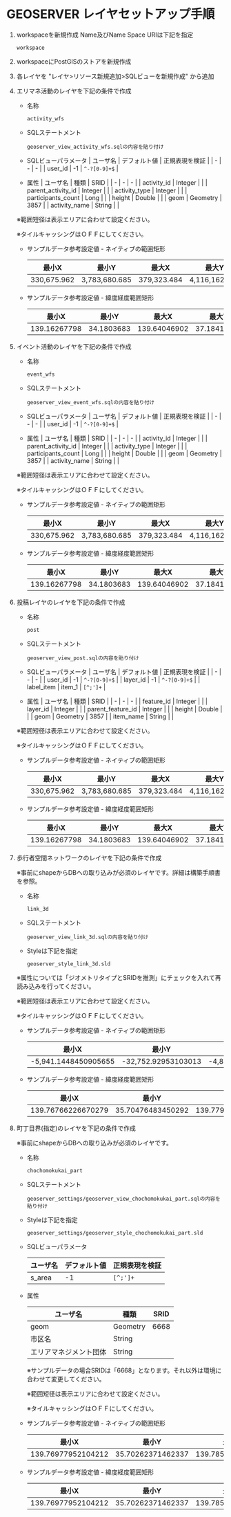 # GEOSERVER レイヤセットアップ手順

1. workspaceを新規作成
    Name及びName Space URIは下記を指定
    ```
    workspace
    ```
2. workspaceにPostGISのストアを新規作成

3. 各レイヤを "レイヤ>リソース新規追加>SQLビューを新規作成" から追加

4. エリマネ活動のレイヤを下記の条件で作成

    - 名称
        ```
        activity_wfs
        ```
    - SQLステートメント
        ```
        geoserver_view_activity_wfs.sqlの内容を貼り付け
        ```
    
    - SQLビューパラメータ
        | ユーザ名 | デフォルト値 | 正規表現を検証 |
        | - | - | - |
        | user_id | -1 | ```^-?[0-9]+$``` |
    
    - 属性
        | ユーザ名 | 種類 | SRID |
        | - | - | - |
        | activity_id | Integer |  |
        | parent_activity_id | Integer |  |
        | activity_type | Integer |  |
        | participants_count | Long |  |
        | height | Double |  |
        | geom | Geometry | 3857 |
        | activity_name | String |  |
    
    ※範囲短径は表示エリアに合わせて設定ください。
    
    ※タイルキャッシングはＯＦＦにしてください。
    
    - サンプルデータ参考設定値 - ネイティブの範囲矩形
    
        | 最小X | 最小Y | 最大X | 最大Y |
        | - | - | - | - |
        | 330,675.962 | 3,783,680.685 | 379,323.484 | 4,116,162.323 |
    
    - サンプルデータ参考設定値 - 緯度経度範囲矩形
    
        | 最小X | 最小Y | 最大X | 最大Y |
        | - | - | - | - |
        | 139.16267798 | 34.1803683 | 139.64046902 | 37.18411287 |
    
5. イベント活動のレイヤを下記の条件で作成

    - 名称
        ```
        event_wfs
        ```
    - SQLステートメント
        ```
        geoserver_view_event_wfs.sqlの内容を貼り付け
        ```
    
    - SQLビューパラメータ
        | ユーザ名 | デフォルト値 | 正規表現を検証 |
        | - | - | - |
        | user_id | -1 | ```^-?[0-9]+$``` |
    
    - 属性
        | ユーザ名 | 種類 | SRID |
        | - | - | - |
        | activity_id | Integer |  |
        | parent_activity_id | Integer |  |
        | activity_type | Integer |  |
        | participants_count | Long |  |
        | height | Double |  |
        | geom | Geometry | 3857 |
        | activity_name | String |  |

    ※範囲短径は表示エリアに合わせて設定ください。
    
    ※タイルキャッシングはＯＦＦにしてください。
    
    - サンプルデータ参考設定値 - ネイティブの範囲矩形
    
        | 最小X | 最小Y | 最大X | 最大Y |
        | - | - | - | - |
        | 330,675.962 | 3,783,680.685 | 379,323.484 | 4,116,162.323 |
    
    - サンプルデータ参考設定値 - 緯度経度範囲矩形
    
        | 最小X | 最小Y | 最大X | 最大Y |
        | - | - | - | - |
        | 139.16267798 | 34.1803683 | 139.64046902 | 37.18411287 |

6. 投稿レイヤのレイヤを下記の条件で作成

    - 名称
        ```
        post
        ```
    - SQLステートメント
        ```
        geoserver_view_post.sqlの内容を貼り付け
        ```
    
    - SQLビューパラメータ
        | ユーザ名 | デフォルト値 | 正規表現を検証 |
        | - | - | - |
        | user_id | -1 | ```^-?[0-9]+$``` |
        | layer_id | -1 | ```^-?[0-9]+$``` |
        | label_item | item_1 | ```[^;']+``` |
    
    - 属性
        | ユーザ名 | 種類 | SRID |
        | - | - | - |
        | feature_id | Integer |  |
        | layer_id | Integer |  |
        | parent_feature_id | Integer |  |
        | height | Double |  |
        | geom | Geometry | 3857 |
        | item_name | String |  |
    
    ※範囲短径は表示エリアに合わせて設定ください。
    
    ※タイルキャッシングはＯＦＦにしてください。
    
    - サンプルデータ参考設定値 - ネイティブの範囲矩形
    
        | 最小X | 最小Y | 最大X | 最大Y |
        | - | - | - | - |
        | 330,675.962 | 3,783,680.685 | 379,323.484 | 4,116,162.323 |
    
    - サンプルデータ参考設定値 - 緯度経度範囲矩形
    
        | 最小X | 最小Y | 最大X | 最大Y |
        | - | - | - | - |
        | 139.16267798 | 34.1803683 | 139.64046902 | 37.18411287 |

7. 歩行者空間ネットワークのレイヤを下記の条件で作成
    
    ※事前にshapeからDBへの取り込みが必須のレイヤです。詳細は構築手順書を参照。
    
    - 名称
        ```
        link_3d
        ```
    - SQLステートメント
        ```
        geoserver_view_link_3d.sqlの内容を貼り付け
        ```
    - Styleは下記を指定
        ```
        geoserver_style_link_3d.sld
        ```
    
    ※属性については「ジオメトリタイプとSRIDを推測」にチェックを入れて再読み込みを行ってください。
    
    ※範囲短径は表示エリアに合わせて設定ください。
    
    ※タイルキャッシングはＯＦＦにしてください。
    
    - サンプルデータ参考設定値 - ネイティブの範囲矩形
    
        | 最小X | 最小Y | 最大X | 最大Y |
        | - | - | - | - |
        | -5,941.1448450905655 | -32,752.92953103013 | -4,887.43269534964 | -30,663.72306582538 |
    
    - サンプルデータ参考設定値 - 緯度経度範囲矩形
    
        | 最小X | 最小Y | 最大X | 最大Y |
        | - | - | - | - |
        | 139.76766226670279 | 35.70476483450292 | 139.77932228682687 | 35.72360202983433 |

8. 町丁目界(指定)のレイヤを下記の条件で作成
    
    
    ※事前にshapeからDBへの取り込みが必須のレイヤです。
   
   - 名称
     
     ```Text
     chochomokukai_part
     ```
   
   - SQLステートメント
     
     ```Text
     geoserver_settings/geoserver_view_chochomokukai_part.sqlの内容を貼り付け
     ```
   
   - Styleは下記を指定
     
     ```Text
     geoserver_settings/geoserver_style_chochomokukai_part.sld
     ```
   
   - SQLビューパラメータ
     
     | ユーザ名   | デフォルト値 | 正規表現を検証      |
     | ------ | ------ | ------------ |
     | s_area | -1     | ```[^;']+``` |
   
   - 属性
     
     | ユーザ名   | 種類       | SRID |
     | ------ | -------- | ---- |
     | geom   | Geometry | 6668 |
     | 市区名    | String   |      |
     | エリアマネジメント団体 | String   |      |
     
     ※サンプルデータの場合SRIDは「6668」となります。それ以外は環境に合わせて変更してください。
     
     ※範囲短径は表示エリアに合わせて設定ください。
     
     ※タイルキャッシングはＯＦＦにしてください。
   
   - サンプルデータ参考設定値 - ネイティブの範囲矩形
     
     | 最小X                | 最小Y               | 最大X               | 最大Y               |
     | ------------------ | ----------------- | ----------------- | ----------------- |
     | 139.76977952104212 | 35.70262371462337 | 139.7854396102138 | 35.72058421683766 |
   
   - サンプルデータ参考設定値 - 緯度経度範囲矩形
     
     | 最小X                | 最小Y               | 最大X               | 最大Y               |
     | ------------------ | ----------------- | ----------------- | ----------------- |
     | 139.76977952104212 | 35.70262371462337 | 139.7854396102138 | 35.72058421683766 |